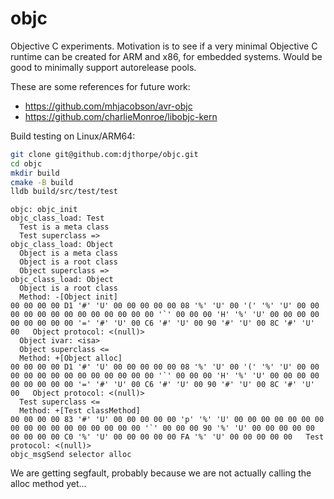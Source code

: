 # objc

Objective C experiments. Motivation is to see if a very minimal Objective C runtime can be created for ARM and x86, for embedded systems. Would be good to minimally support autorelease pools.

These are some references for future work:

* <https://github.com/mhjacobson/avr-objc>
* <https://github.com/charlieMonroe/libobjc-kern>

Build testing on Linux/ARM64:

```bash
git clone git@github.com:djthorpe/objc.git
cd objc
mkdir build
cmake -B build
lldb build/src/test/test
```

```text
objc: objc_init
objc_class_load: Test
  Test is a meta class
  Test superclass => 
objc_class_load: Object
  Object is a meta class
  Object is a root class
  Object superclass => 
objc_class_load: Object
  Object is a root class
  Method: -[Object init]
00 00 00 00 D1 '#' 'U' 00 00 00 00 00 08 '%' 'U' 00 '(' '%' 'U' 00 00 00 00 00 00 00 00 00 00 00 00 00 '`' 00 00 00 'H' '%' 'U' 00 00 00 00 00 00 00 00 00 '=' '#' 'U' 00 C6 '#' 'U' 00 90 '#' 'U' 00 8C '#' 'U' 00   Object protocol: <(null)> 
  Object ivar: <isa>
  Object superclass <= 
  Method: +[Object alloc]
00 00 00 00 D1 '#' 'U' 00 00 00 00 00 08 '%' 'U' 00 '(' '%' 'U' 00 00 00 00 00 00 00 00 00 00 00 00 00 '`' 00 00 00 'H' '%' 'U' 00 00 00 00 00 00 00 00 00 '=' '#' 'U' 00 C6 '#' 'U' 00 90 '#' 'U' 00 8C '#' 'U' 00   Object protocol: <(null)> 
  Test superclass <= 
  Method: +[Test classMethod]
00 00 00 00 83 '#' 'U' 00 00 00 00 00 'p' '%' 'U' 00 00 00 00 00 00 00 00 00 00 00 00 00 00 00 00 00 '`' 00 00 00 90 '%' 'U' 00 00 00 00 00 00 00 00 00 C0 '%' 'U' 00 00 00 00 00 FA '%' 'U' 00 00 00 00 00   Test protocol: <(null)> 
objc_msgSend selector alloc
```

We are getting segfault, probably because we are not actually calling the alloc method yet...
